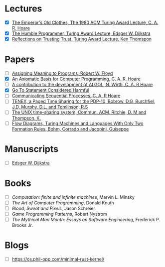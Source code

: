 # Lectures
- [x] [The Emperor's Old Clothes, The 1980 ACM Turing Award Lecture, C. A. R. Hoare](https://www.cs.fsu.edu/~engelen/courses/COP4610/hoare.pdf)
- [x] [The Humble Programmer, Turing Award Lecture, Edsger W. Dijkstra](https://www.cs.utexas.edu/users/EWD/ewd03xx/EWD340.PDF)
- [x] [Reflections on Trusting Trust, Turing Award Lecture, Ken Thomspon](https://www.jmeiners.com/efficient-programming-with-components/papers/trusting-trust-thompson.pdf)

# Papers
- [ ] [Assigning Meaning to Programs, Robert W. Floyd](https://people.eecs.berkeley.edu/~necula/Papers/FloydMeaning.pdf)
- [x] [An Axiomatic Basis for Computer Programming, C. A. R. Hoare](https://dl.acm.org/doi/pdf/10.1145/363235.363259)
- [ ] [A contribution to the development of ALGOL, N. Wirth, C. A. R Hoare](https://dl.acm.org/doi/pdf/10.5555/63445.C1104358)
- [x] [Go To Statement Considered Harmful](https://homepages.cwi.nl/~storm/teaching/reader/Dijkstra68.pdf)
- [ ] [Communicating Sequential Processes, C. A. R Hoare](https://www.cs.cmu.edu/~crary/819-f09/Hoare78.pdf)
- [ ] [TENEX, a Paged Time Sharing for the PDP-10, Bobrow, D.G, Burchfiel, J.D, Murphy, D.L, and Tomlinson, R.S](https://dl.acm.org/doi/pdf/10.1145/361268.361271)
- [ ] [The UNIX time-sharing system, Commun. ACM, Ritchie, D. M and Thompson, K.](https://dl.acm.org/doi/pdf/10.1145/361011.361061)
- [ ] [Flow Diagrams, Turing Machines and Languages With Only Two Formation Rules, Bohm, Corrado and Jacopini, Guiseppe](https://www.cs.unibo.it/~martini/PP/bohm-jac.pdf)

# Manuscripts
- [ ] [Edsger W. Dijkstra](https://www.cs.utexas.edu/users/EWD/)

# Books
- [ ] _Computation: finite and infinite machines_, Marvin L. Minsky
- [ ] _The Art of Computer Programming_, Donald Knuth
- [ ] _Blood, Sweat and Pixels_, Jason Schreier
- [ ] _Game Programming Patterns_, Robert Nystrom
- [ ] _The Mythical Man Month: Essays on Software Engineering_, Frederick P. Brooks Jr.

# Blogs
- [ ] https://os.phil-opp.com/minimal-rust-kernel/
